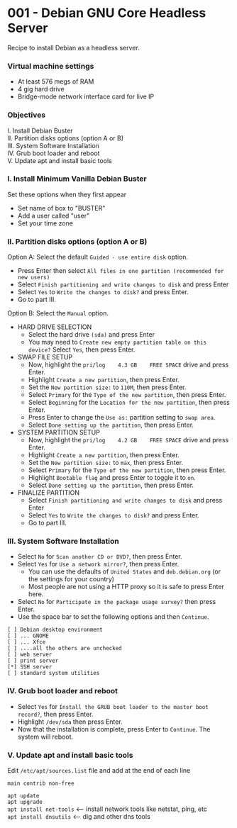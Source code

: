 # 001 - Debian GNU Core Headless Server
Recipe to install Debian as a headless server.<br>

### Virtual machine settings
- At least 576 megs of RAM
- 4 gig hard drive
- Bridge-mode network interface card for live IP 

### Objectives
I. Install Debian Buster<br>
II. Partition disks options (option A or B) <br>
III. System Software Installation<br>
IV. Grub boot loader and reboot<br>
V. Update apt and install basic tools<br>


### I. Install Minimum Vanilla Debian Buster<br>
Set these options when they first appear
- Set name of box to "BUSTER"
- Add a user called "user"
- Set your time zone

### II. Partition disks options (option A or B)
Option A: Select the default `Guided - use entire disk` option.
- Press Enter then select `All files in one partition (recommended for new users)`
- Select `Finish partitioning and write changes to disk` and press Enter
- Select `Yes` to `Write the changes to disk?` and press Enter.
- Go to part III.

Option B: Select the `Manual` option.
- HARD DRIVE SELECTION
  - Select the hard drive `(sda)` and press Enter
  - You may need to `Create new empty partition table on this device?` Select `Yes`, then press Enter.
- SWAP FILE SETUP
  - Now, highlight the `pri/log    4.3 GB    FREE SPACE` drive and press Enter.
  - Highlight `Create a new partition`, then press Enter.
  - Set the `New partition size:` to `110M`, then press Enter.
  - Select `Primary` for the `Type of the new partition`, then press Enter.
  - Select `Beginning` for the `Location for the new partition`, then press Enter.
  - Press Enter to change the `Use as:` partition setting to `swap area`.
  - Select `Done setting up the partition`, then press Enter.
- SYSTEM PARTITION SETUP
  - Now, highlight the `pri/log    4.2 GB    FREE SPACE` drive and press Enter.
  - Highlight `Create a new partition`, then press Enter.
  - Set the `New partition size:` to `max`, then press Enter.
  - Select `Primary` for the `Type of the new partition`, then press Enter.
  - Highlight `Bootable flag` and press Enter to toggle it to `on`.
  - Select `Done setting up the partition`, then press Enter.
- FINALIZE PARTITION
  - Select `Finish partitioning and write changes to disk` and press Enter
  - Select `Yes` to `Write the changes to disk?` and press Enter.
  - Go to part III.

### III. System Software Installation
- Select `No` for `Scan another CD or DVD?`, then press Enter.
- Select `Yes` for `Use a network mirror?`, then press Enter.
  - You can use the defaults of `United States` and `deb.debian.org` (or the settings for your country)
  - Most people are not using a HTTP proxy so it is safe to press Enter here.
- Select `No` for `Participate in the package usage survey?` then press Enter.
- Use the space bar to set the following options and then `Continue`.
```
[ ] Debian desktop environment
[ ] ... GNOME
[ ] ... Xfce
[ ] ....all the others are unchecked
[ ] web server
[ ] print server
[*] SSH server
[ ] standard system utilities
```

### IV. Grub boot loader and reboot
- Select `Yes` for `Install the GRUB boot loader to the master boot record?`, then press Enter.
- Highlight `/dev/sda` then press Enter.
- Now that the installation is complete, press Enter to `Continue`. The system will reboot.

### V. Update apt and install basic tools
Edit `/etc/apt/sources.list` file and add at the end of each line<br>
```
main contrib non-free
```

`apt update`<br>
`apt upgrade`<br>
`apt install net-tools`   <-- install network tools like netstat, ping, etc<br>
`apt install dnsutils`    <-- dig and other dns tools<br>
